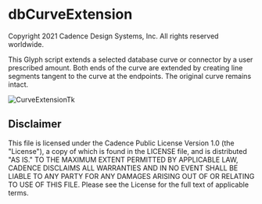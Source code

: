 dbCurveExtension
==========================================
Copyright 2021 Cadence Design Systems, Inc. All rights reserved worldwide.

This Glyph script extends a selected database curve or connector
by a user prescribed amount. Both ends of the curve are extended by 
creating line segments tangent to the curve at the endpoints. 
The original curve remains intact. 

![CurveExtensionTk](https://raw.github.com/pointwise/dbCurveExtension/master/dbCurveExtension-Tk.png)

Disclaimer
----------
This file is licensed under the Cadence Public License Version 1.0 (the "License"), a copy of which is found in the LICENSE file, and is distributed "AS IS." 
TO THE MAXIMUM EXTENT PERMITTED BY APPLICABLE LAW, CADENCE DISCLAIMS ALL WARRANTIES AND IN NO EVENT SHALL BE LIABLE TO ANY PARTY FOR ANY DAMAGES ARISING OUT OF OR RELATING TO USE OF THIS FILE. 
Please see the License for the full text of applicable terms.

